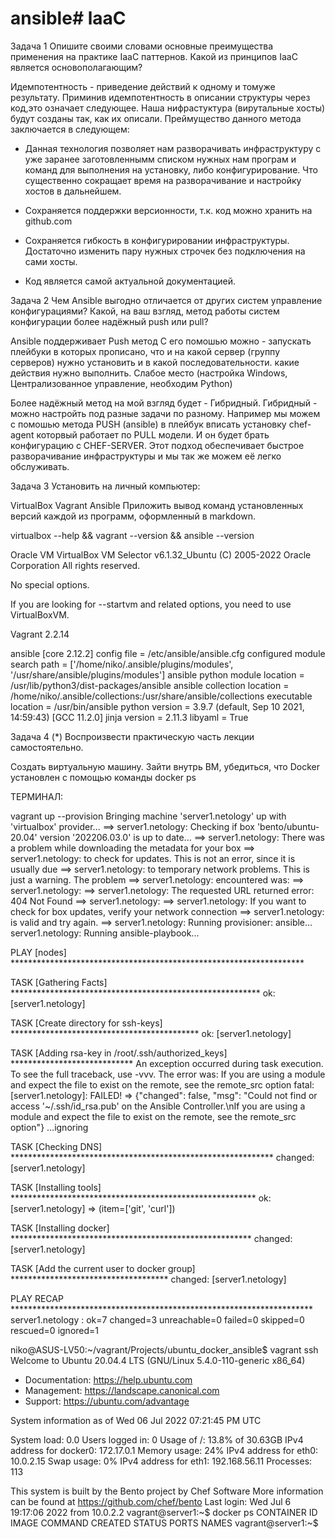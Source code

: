 # ansible# laaC
Задача 1
Опишите своими словами основные преимущества применения на практике IaaC паттернов.
Какой из принципов IaaC является основополагающим?

Идемпотентность - приведение действий к одному и томуже результату.
Приминив идемпотентность в описании структуры через код,это  означает следующее. 
Наша нифрастуктура (вирутальные хосты) будут созданы так, как их описали. Преймущество данного метода заключается в следующем:

- Данная технология позволяет нам разворачивать инфраструктуру с уже заранее заготовленнымм списком нужных нам програм и команд для выполнения на установку, либо конфигурирование.
Что существенно сокращает время на разворачивание и настройку хостов в дальнейшем.

- Сохраняется поддержки версионности, т.к. код можно хранить на github.com

- Сохраняется гибкость в конфигурировании инфраструктуры. Достаточно изменить пару нужных строчек без подключения на сами хосты.

- Код является самой актуальной документацией.

Задача 2
Чем Ansible выгодно отличается от других систем управление конфигурациями?
Какой, на ваш взгляд, метод работы систем конфигурации более надёжный push или pull?


Ansible поддерживает Push метод
С его помошью можно - запускать плейбуки в которых прописано, что и на какой сервер (группу серверов) нужно установить и в какой последовательности. какие действия нужно выполнить.
Слабое место (настройка Windows, Централизованное управление, необходим Python)

Более надёжный метод на мой взгляд будет - Гибридный.
Гибридный - можно настройть под разные задачи по разному.
Например мы можем с помошью метода PUSH (ansible) в плейбук вписать установку chef-agent которвый работает по PULL модели. И он будет брать конфигурацию с CHEF-SERVER.
Этот подход обеспечивает быстрое разворачивание инфраструктуры и мы так же можем её легко обслуживать.


Задача 3
Установить на личный компьютер:

VirtualBox
Vagrant
Ansible
Приложить вывод команд установленных версий каждой из программ, оформленный в markdown.

virtualbox --help && vagrant --version && ansible --version

Oracle VM VirtualBox VM Selector v6.1.32_Ubuntu
(C) 2005-2022 Oracle Corporation
All rights reserved.

No special options.

If you are looking for --startvm and related options, you need to use VirtualBoxVM.



Vagrant 2.2.14



ansible [core 2.12.2]
  config file = /etc/ansible/ansible.cfg
  configured module search path = ['/home/niko/.ansible/plugins/modules', '/usr/share/ansible/plugins/modules']
  ansible python module location = /usr/lib/python3/dist-packages/ansible
  ansible collection location = /home/niko/.ansible/collections:/usr/share/ansible/collections
  executable location = /usr/bin/ansible
  python version = 3.9.7 (default, Sep 10 2021, 14:59:43) [GCC 11.2.0]
  jinja version = 2.11.3
  libyaml = True



Задача 4 (*)
Воспроизвести практическую часть лекции самостоятельно.

Создать виртуальную машину.
Зайти внутрь ВМ, убедиться, что Docker установлен с помощью команды
docker ps


ТЕРМИНАЛ:

vagrant up --provision
Bringing machine 'server1.netology' up with 'virtualbox' provider...
==> server1.netology: Checking if box 'bento/ubuntu-20.04' version '202206.03.0' is up to date...
==> server1.netology: There was a problem while downloading the metadata for your box
==> server1.netology: to check for updates. This is not an error, since it is usually due
==> server1.netology: to temporary network problems. This is just a warning. The problem
==> server1.netology: encountered was:
==> server1.netology: 
==> server1.netology: The requested URL returned error: 404 Not Found
==> server1.netology: 
==> server1.netology: If you want to check for box updates, verify your network connection
==> server1.netology: is valid and try again.
==> server1.netology: Running provisioner: ansible...
    server1.netology: Running ansible-playbook...

PLAY [nodes] *******************************************************************

TASK [Gathering Facts] *********************************************************
ok: [server1.netology]

TASK [Create directory for ssh-keys] *******************************************
ok: [server1.netology]

TASK [Adding rsa-key in /root/.ssh/authorized_keys] ****************************
An exception occurred during task execution. To see the full traceback, use -vvv. The error was: If you are using a module and expect the file to exist on the remote, see the remote_src option
fatal: [server1.netology]: FAILED! => {"changed": false, "msg": "Could not find or access '~/.ssh/id_rsa.pub' on the Ansible Controller.\nIf you are using a module and expect the file to exist on the remote, see the remote_src option"}
...ignoring

TASK [Checking DNS] ************************************************************
changed: [server1.netology]

TASK [Installing tools] ********************************************************
ok: [server1.netology] => (item=['git', 'curl'])

TASK [Installing docker] *******************************************************
changed: [server1.netology]

TASK [Add the current user to docker group] ************************************
changed: [server1.netology]

PLAY RECAP *********************************************************************
server1.netology           : ok=7    changed=3    unreachable=0    failed=0    skipped=0    rescued=0    ignored=1   






niko@ASUS-LV50:~/vagrant/Projects/ubuntu_docker_ansible$ vagrant ssh
Welcome to Ubuntu 20.04.4 LTS (GNU/Linux 5.4.0-110-generic x86_64)

 * Documentation:  https://help.ubuntu.com
 * Management:     https://landscape.canonical.com
 * Support:        https://ubuntu.com/advantage

  System information as of Wed 06 Jul 2022 07:21:45 PM UTC

  System load:  0.0                Users logged in:          0
  Usage of /:   13.8% of 30.63GB   IPv4 address for docker0: 172.17.0.1
  Memory usage: 24%                IPv4 address for eth0:    10.0.2.15
  Swap usage:   0%                 IPv4 address for eth1:    192.168.56.11
  Processes:    113


This system is built by the Bento project by Chef Software
More information can be found at https://github.com/chef/bento
Last login: Wed Jul  6 19:17:06 2022 from 10.0.2.2
vagrant@server1:~$ docker ps
CONTAINER ID   IMAGE     COMMAND   CREATED   STATUS    PORTS     NAMES
vagrant@server1:~$ 
